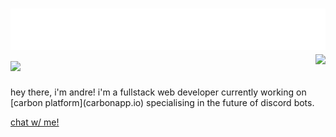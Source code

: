 
<!-- <img src="https://raw.githubusercontent.com/kvyuaiss/kvyuaiss/main/craft.svg" style="float: left;" width="128" alt="hi" /> -->
<h1 align="left">
 <img src="https://raw.githubusercontent.com/kvyuaiss/kvyuaiss/main/header.svg" alt="hi" />
 <img src="https://skillicons.dev/icons?i=js,gcp,aws,angular,ts,nextjs,nodejs,twitter,react,firebase,discord,cloudflare,bots,express,html,css,vscode,materialui,nginx,tailwind" />
 <img align="right" src="https://lanyard.cnrad.dev/api/1050562744795004990?animated=true"></img>
</h1>
hey there, i'm andre! i'm a fullstack web developer currently working on [carbon platform](carbonapp.io) specialising in the future of discord bots.

[chat w/ me!](https://calendly.com/kvyuais/have-a-chat?month=2022-03)
